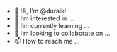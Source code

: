 - 👋 Hi, I’m @duraikl
- 👀 I’m interested in ...
- 🌱 I’m currently learning ...
- 💞️ I’m looking to collaborate on ...
- 📫 How to reach me ...

<!---
duraikl/duraikl is a ✨ special ✨ repository because its `README.md` (this file) appears on your GitHub profile.
You can click the Preview link to take a look at your changes.
--->
